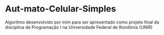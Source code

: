 # Aut-mato-Celular-Simples
Algoritmo desenvolvido por mim para ser apresentado como projeto final da disciplina de Programação I na Universidade Federal de Rondônia (UNIR)
